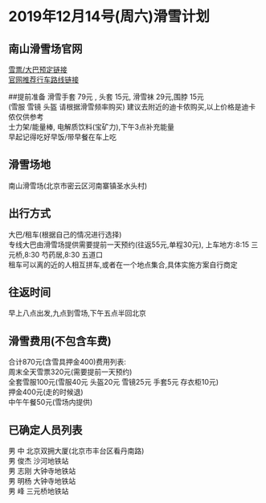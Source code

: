 #  2019年12月14号(周六)滑雪计划
## 南山滑雪场官网
<a href="http://www.nanshanski.com/Price/book?cms_catalog_id1=0a87d76eb634d6f82731f43d25fef98d&cms_catalog_id2=22531206f0741185760230d091129f32">雪票/大巴预定链接</a>  
<a href="http://www.nanshanski.com/Nszx/xqy/cms_article_id/56/cms_catalog_id1/13259b0263f582d6e2c911bd415e9f3e/cms_catalog_id2/1"> 官网推荐行车路线链接</a>  

##提前准备 
滑雪手套 79元 , 头套 15元, 滑雪袜 29元,围脖 15元   
(雪服 雪镜 头盔 请根据滑雪频率购买) 建议去附近的迪卡侬购买,以上价格是迪卡侬仅供参考  
士力架/能量棒, 电解质饮料(宝矿力),下午3点补充能量  
早起记得吃好早饭/带早餐在车上吃  
## 滑雪场地 
南山滑雪场(北京市密云区河南寨镇圣水头村)  
## 出行方式 
大巴/租车(根据自己的情况进行选择)   
专线大巴由滑雪场提供需要提前一天预约(往返55元,单程30元), 上车地方:8:15 三元桥,8:30 芍药居,8:30 五道口   
租车可以离的近的人相互拼车,或者在一个地点集合,具体实施方案自行商定   
## 往返时间
早上八点出发,九点到雪场,下午五点半回北京 
## 滑雪费用(不包含车费)
合计870元(含雪具押金400)费用列表:   
周末全天雪票320元(需要提前一天预约)   
全套雪服100元(雪服40元 头盔20元 雪镜25元 手套5元 存衣柜10元)   
押金400元(走的时候退)    
中午午餐50元(雪场内提供)   
## 已确定人员列表 
男 中    北京双拥大厦(北京市丰台区看丹南路)    
男 俊杰  沙河地铁站    
男 志刚  大钟寺地铁站   
男 明杨  大钟寺地铁站   
男 峰    三元桥地铁站    



